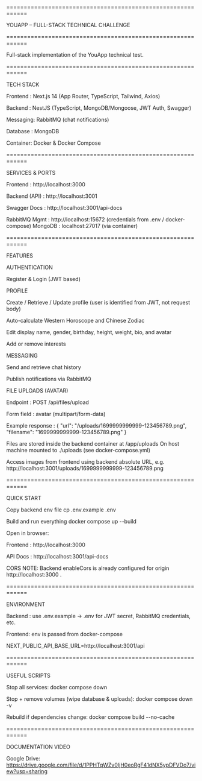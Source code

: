 ============================================================

YOUAPP – FULL-STACK TECHNICAL CHALLENGE

============================================================

Full-stack implementation of the YouApp technical test.

============================================================

TECH STACK

Frontend : Next.js 14 (App Router, TypeScript, Tailwind, Axios)

Backend : NestJS (TypeScript, MongoDB/Mongoose, JWT Auth, Swagger)

Messaging: RabbitMQ (chat notifications)

Database : MongoDB

Container: Docker & Docker Compose

============================================================

SERVICES & PORTS

Frontend : http://localhost:3000

Backend (API) : http://localhost:3001

Swagger Docs : http://localhost:3001/api-docs

RabbitMQ Mgmt : http://localhost:15672
 (credentials from .env / docker-compose)
MongoDB : localhost:27017 (via container)

============================================================

FEATURES

AUTHENTICATION

Register & Login (JWT based)

PROFILE

Create / Retrieve / Update profile (user is identified from JWT, not request body)

Auto-calculate Western Horoscope and Chinese Zodiac

Edit display name, gender, birthday, height, weight, bio, and avatar

Add or remove interests

MESSAGING

Send and retrieve chat history

Publish notifications via RabbitMQ

FILE UPLOADS (AVATAR)

Endpoint : POST /api/files/upload

Form field : avatar (multipart/form-data)

Example response :
{ "url": "/uploads/1699999999999-123456789.png", "filename": "1699999999999-123456789.png" }

Files are stored inside the backend container at /app/uploads
On host machine mounted to ./uploads (see docker-compose.yml)

Access images from frontend using backend absolute URL, e.g.
http://localhost:3001/uploads/1699999999999-123456789.png

============================================================

QUICK START

Copy backend env file
cp .env.example .env

Build and run everything
docker compose up --build

Open in browser:

Frontend : http://localhost:3000

API Docs : http://localhost:3001/api-docs

CORS NOTE: Backend enableCors is already configured for origin http://localhost:3000
.

============================================================

ENVIRONMENT

Backend : use .env.example → .env for JWT secret, RabbitMQ credentials, etc.

Frontend: env is passed from docker-compose

NEXT_PUBLIC_API_BASE_URL=http://localhost:3001/api

============================================================

USEFUL SCRIPTS

Stop all services:
docker compose down

Stop + remove volumes (wipe database & uploads):
docker compose down -v

Rebuild if dependencies change:
docker compose build --no-cache

============================================================

DOCUMENTATION VIDEO

Google Drive: https://drive.google.com/file/d/1PPHTqWZv0IjH0eoRgF41dNX5ypDFVDo7/view?usp=sharing